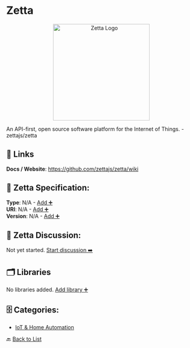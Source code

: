 # Zetta
<p align="center">
    <img width="256" src="https://raw.githubusercontent.com/apis-list/apis-list/main/apis/zetta/logo_256x256.png" alt="Zetta Logo"/>
</p>
An API-first, open source software platform for the Internet of Things. - zettajs/zetta

##  🔗 Links
**Docs / Website**: https://github.com/zettajs/zetta/wiki

## 🧬 Zetta Specification:
**Type**: N/A - [Add ➕](https://github.com/apis-list/apis-list/edit/main/apis.yaml#L22933)  
**URI**: N/A - [Add ➕](https://github.com/apis-list/apis-list/edit/main/apis.yaml#L22933)  
**Version**: N/A - [Add ➕](https://github.com/apis-list/apis-list/edit/main/apis.yaml#L22933)

## 💬 Zetta Discussion:
Not yet started. [Start discussion ➡️](https://github.com/apis-list/apis-list/discussions/new)

## 🗂️ Libraries

No libraries added. [Add library ➕](https://github.com/apis-list/apis-list/edit/main/apis.yaml#L22933)    


## 🗄️ Categories:
- [IoT & Home Automation](https://github.com/apis-list/apis-list#iot--home-automation-)

🔙  [Back to List](https://github.com/apis-list/apis-list)
